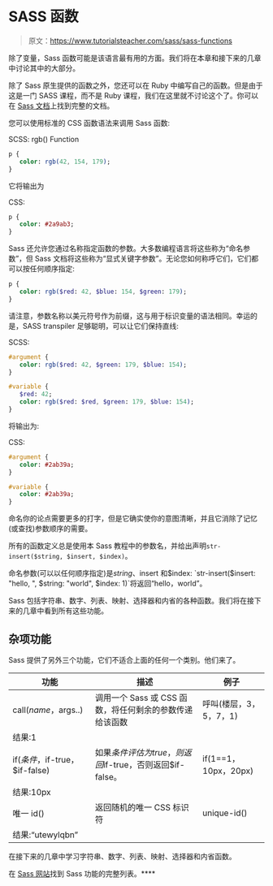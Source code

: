 # SASS 函数

> 原文：<https://www.tutorialsteacher.com/sass/sass-functions>

除了变量，Sass 函数可能是该语言最有用的方面。我们将在本章和接下来的几章中讨论其中的大部分。

除了 Sass 原生提供的函数之外，您还可以在 Ruby 中编写自己的函数。但是由于这是一门 SASS 课程，而不是 Ruby 课程，我们在这里就不讨论这个了。你可以在 [Sass 文档](http://sass-lang.com/documentation/)上找到完整的文档。

您可以使用标准的 CSS 函数语法来调用 Sass 函数:

SCSS: rgb() Function 

```sass
p {
   color: rgb(42, 154, 179);
} 
```

它将输出为

CSS: 

```sass
p {
   color: #2a9ab3;
} 
```

Sass 还允许您通过名称指定函数的参数。大多数编程语言将这些称为“命名参数”，但 Sass 文档将这些称为“显式关键字参数”。无论您如何称呼它们，它们都可以按任何顺序指定:

```sass
p {
   color: rgb($red: 42, $blue: 154, $green: 179);
} 
```

请注意，参数名称以美元符号作为前缀，这与用于标识变量的语法相同。幸运的是，SASS transpiler 足够聪明，可以让它们保持直线:

SCSS: 

```sass
#argument {
   color: rgb($red: 42, $green: 179, $blue: 154);
}

#variable {
   $red: 42;
   color: rgb($red: $red, $green: 179, $blue: 154);
} 
```

将输出为:

CSS: 

```sass
#argument {
   color: #2ab39a;
}

#variable {
   color: #2ab39a;
} 
```

命名你的论点需要更多的打字，但是它确实使你的意图清晰，并且它消除了记忆(或查找)参数顺序的需要。

所有的函数定义总是使用本 Sass 教程中的参数名，并给出声明`str-insert($string, $insert, $index)`。

命名参数(可以以任何顺序指定)是$string、$insert 和$index: `str-insert($insert: "hello, ", $string: "world", $index: 1)`将返回“hello，world”。

Sass 包括字符串、数字、列表、映射、选择器和内省的各种函数。我们将在接下来的几章中看到所有这些功能。

## 杂项功能

Sass 提供了另外三个功能，它们不适合上面的任何一个类别。他们来了。

| 功能 | 描述 | 例子 |
| --- | --- | --- |
| call($name，$args..) | 调用一个 Sass 或 CSS 函数，将任何剩余的参数传递给该函数 | 呼叫(楼层，3，5，7，1)
结果:1 |
| if($条件，$if-true，$if-false) | 如果$条件评估为 true，则返回$if-true，否则返回$if-false。 | if(1==1，10px，20px)
结果:10px |
| 唯一 id() | 返回随机的唯一 CSS 标识符 | unique-id()
结果:“utewylqbn” |

在接下来的几章中学习字符串、数字、列表、映射、选择器和内省函数。

在 [Sass 网站](http://sass-lang.com/documentation/Sass/Script/Functions.html)找到 Sass 功能的完整列表。****